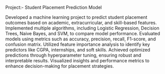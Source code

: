 Project:- Student Placement Prediction Model


Developed a machine learning project to predict student placement outcomes based on academic, extracurricular, and skill-based features. Implemented multiple algorithms, including Logistic Regression, Decision Trees, Naive Bayes, and SVM, to compare model performance. Evaluated models using metrics such as accuracy, precision, recall, F1-score, and confusion matrix. Utilized feature importance analysis to identify key predictors like CGPA, internships, and soft skills. Achieved optimized predictions through hyperparameter tuning, ensuring robust and interpretable results. Visualized insights and performance metrics to enhance decision-making for placement strategies.
